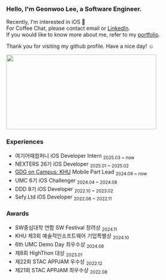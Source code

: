 ### Hello, I'm Geonwoo Lee, a Software Engineer.

Recently, I'm interested in iOS   
For Coffee Chat, please contact email or [LinkedIn](https://www.linkedin.com/in/2dubu).  
If you would like to know more about me, refer to my [portfolio](https://2dubu.notion.site/).  

Thank you for visiting my github profile. Have a nice day! ☺️

<a href="https://github.com/devxb/gitanimals">
<img
  src="https://render.gitanimals.org/farms/2dubu"
  width="400"
  height="200"
/>
</a>

### Experiences
- 여기어때컴퍼니 iOS Developer Intern <sub> 2025.03 ~ now</sub>
- NEXTERS 26기 iOS Developer <sub> 2025.01 ~ 2025.02</sub>
- [GDG on Campus: KHU](https://gdg.community.dev/gdg-on-campus-kyunghee-university-yongin-south-korea/) Mobile Part Lead <sub> 2024.09 ~ now</sub>
- UMC 6기 iOS Challenger <sub> 2024.04 ~ 2024.08</sub>
- DDD 8기 iOS Developer <sub> 2022.10 ~ 2023.02</sub>
- Sefy.Ltd iOS Developer <sub> 2022.08 ~ 2022.11</sub>

### Awards
- SW중심대학 연합 SW Festival 장려상 <sub>2024.11</sub>
- KHU 제3회 예술적인소프트웨어 기업특별상 <sub>2024.10</sub>
- 6th UMC Demo Day 최우수상 <sub>2024.08</sub>
- 제8회 HighThon 대상 <sub>2023.01</sub>
- 제22회 STAC APPJAM 우수상 <sub>2022.12</sub>
- 제21회 STAC APPJAM 최우수상 <sub>2022.08</sub>
